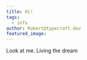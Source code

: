 ```yaml
---
title: Hi!
tags:
  - info
author: Robert@typecraft.dev
featured_image: 
---
```


Look at me. Living the dream

